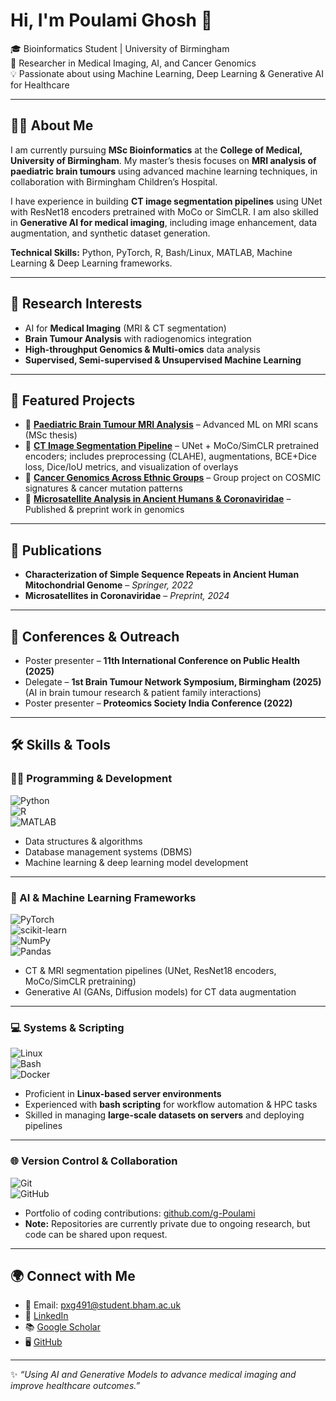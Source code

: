 # Hi, I'm Poulami Ghosh 👋  

🎓 Bioinformatics Student | University of Birmingham  
🔬 Researcher in Medical Imaging, AI, and Cancer Genomics  
💡 Passionate about using Machine Learning, Deep Learning & Generative AI for Healthcare  

---

## 🧑‍💻 About Me  
I am currently pursuing **MSc Bioinformatics** at the **College of Medical, University of Birmingham**. My master’s thesis focuses on **MRI analysis of paediatric brain tumours** using advanced machine learning techniques, in collaboration with Birmingham Children’s Hospital.  

I have experience in building **CT image segmentation pipelines** using UNet with ResNet18 encoders pretrained with MoCo or SimCLR. I am also skilled in **Generative AI for medical imaging**, including image enhancement, data augmentation, and synthetic dataset generation.  

**Technical Skills:** Python, PyTorch, R, Bash/Linux, MATLAB, Machine Learning & Deep Learning frameworks.  

---

## 🚀 Research Interests  
- AI for **Medical Imaging** (MRI & CT segmentation)  
- **Brain Tumour Analysis** with radiogenomics integration  
- **High-throughput Genomics & Multi-omics** data analysis  
- **Supervised, Semi-supervised & Unsupervised Machine Learning**  

---

## 📂 Featured Projects  
- 🧠 **[Paediatric Brain Tumour MRI Analysis](#)** – Advanced ML on MRI scans (MSc thesis)  
- 🦴 **[CT Image Segmentation Pipeline](#)** – UNet + MoCo/SimCLR pretrained encoders; includes preprocessing (CLAHE), augmentations, BCE+Dice loss, Dice/IoU metrics, and visualization of overlays   
- 🧬 **[Cancer Genomics Across Ethnic Groups](#)** – Group project on COSMIC signatures & cancer mutation patterns  
- 🦠 **[Microsatellite Analysis in Ancient Humans & Coronaviridae](#)** – Published & preprint work in genomics  

---

## 📄 Publications  
- **Characterization of Simple Sequence Repeats in Ancient Human Mitochondrial Genome** – *Springer, 2022*  
- **Microsatellites in Coronaviridae** – *Preprint, 2024*  

---

## 🎤 Conferences & Outreach  
- Poster presenter – **11th International Conference on Public Health (2025)**  
- Delegate – **1st Brain Tumour Network Symposium, Birmingham (2025)** (AI in brain tumour research & patient family interactions)  
- Poster presenter – **Proteomics Society India Conference (2022)**  

---

## 🛠️ Skills & Tools  

### 👩‍💻 Programming & Development  
![Python](https://img.shields.io/badge/Python-3776AB?style=flat&logo=python&logoColor=white)  
![R](https://img.shields.io/badge/R-276DC3?style=flat&logo=r&logoColor=white)  
![MATLAB](https://img.shields.io/badge/MATLAB-FF8200?style=flat&logo=mathworks&logoColor=white)  

- Data structures & algorithms  
- Database management systems (DBMS)  
- Machine learning & deep learning model development  

---

### 🔬 AI & Machine Learning Frameworks  
![PyTorch](https://img.shields.io/badge/PyTorch-EE4C2C?style=flat&logo=pytorch&logoColor=white)  
![scikit-learn](https://img.shields.io/badge/scikit--learn-F7931E?style=flat&logo=scikit-learn&logoColor=white)  
![NumPy](https://img.shields.io/badge/NumPy-013243?style=flat&logo=numpy&logoColor=white)  
![Pandas](https://img.shields.io/badge/Pandas-150458?style=flat&logo=pandas&logoColor=white)  

- CT & MRI segmentation pipelines (UNet, ResNet18 encoders, MoCo/SimCLR pretraining)  
- Generative AI (GANs, Diffusion models) for CT data augmentation  

---

### 💻 Systems & Scripting  
![Linux](https://img.shields.io/badge/Linux-FCC624?style=flat&logo=linux&logoColor=black)  
![Bash](https://img.shields.io/badge/Bash-4EAA25?style=flat&logo=gnu-bash&logoColor=white)  
![Docker](https://img.shields.io/badge/Docker-2496ED?style=flat&logo=docker&logoColor=white)  

- Proficient in **Linux-based server environments**  
- Experienced with **bash scripting** for workflow automation & HPC tasks  
- Skilled in managing **large-scale datasets on servers** and deploying pipelines  

---

### 🌐 Version Control & Collaboration  
![Git](https://img.shields.io/badge/Git-F05032?style=flat&logo=git&logoColor=white)  
![GitHub](https://img.shields.io/badge/GitHub-181717?style=flat&logo=github&logoColor=white)  

- Portfolio of coding contributions: [github.com/g-Poulami](https://github.com/g-Poulami)  
- **Note:** Repositories are currently private due to ongoing research, but code can be shared upon request.  

---

## 🌍 Connect with Me  
- 📧 Email: [pxg491@student.bham.ac.uk](mailto:pxg491@student.bham.ac.uk)  
- 🔗 [LinkedIn](https://www.linkedin.com/in/poulami-ghosh-879439304)  
- 📚 [Google Scholar](https://scholar.google.com/citations?hl=en&user=8PGRbS0AAAAJ)  
- 🖥️ [GitHub](https://github.com/g-Poulami)  

---

✨ *“Using AI and Generative Models to advance medical imaging and improve healthcare outcomes.”*
